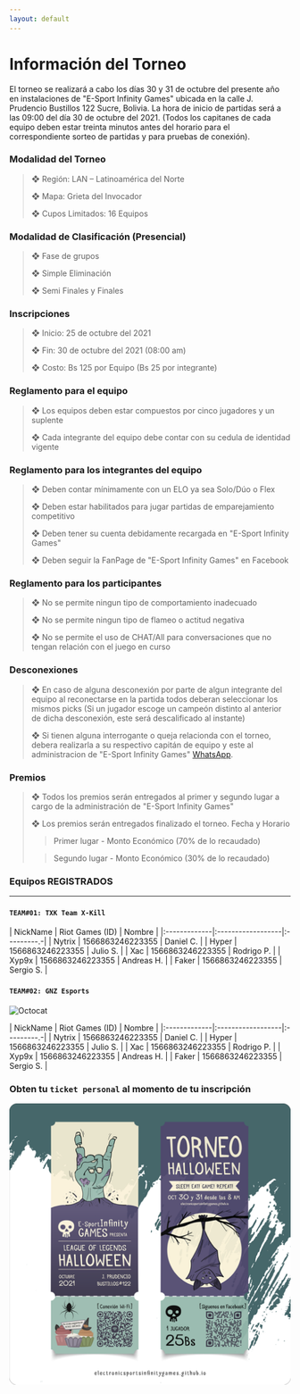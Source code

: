 ```yaml
---
layout: default
---
```


# Información del Torneo

El torneo se realizará a cabo los días 30 y 31 de octubre del presente año en instalaciones de "E-Sport Infinity Games" ubicada en la calle J. Prudencio Bustillos 122 Sucre, Bolivia. La hora de inicio de partidas será a las 09:00 del día 30 de octubre del 2021. (Todos los capitanes de cada equipo deben estar treinta minutos antes del horario para el correspondiente sorteo de partidas y para pruebas de conexión).


### Modalidad del Torneo

> ❖ Región: LAN – Latinoamérica del Norte
>
> ❖ Mapa: Grieta del Invocador
>
> ❖ Cupos Limitados: 16 Equipos


### Modalidad de Clasificación (Presencial)

> ❖ Fase de grupos
>
> ❖ Simple Eliminación
>
> ❖ Semi Finales y Finales


### Inscripciones

>   ❖ Inicio: 25 de octubre del 2021
>
>   ❖ Fin: 30 de octubre del 2021 (08:00 am)
>
>   ❖ Costo: Bs 125 por Equipo (Bs 25 por integrante)


### Reglamento para el equipo

> ❖ Los equipos deben estar compuestos por cinco jugadores y un suplente
>
> ❖ Cada integrante del equipo debe contar con su cedula de identidad vigente


### Reglamento para los integrantes del equipo

> ❖ Deben contar mínimamente con un ELO ya sea Solo/Dúo o Flex
>
> ❖ Deben estar habilitados para jugar partidas de emparejamiento competitivo
>
> ❖ Deben tener su cuenta debidamente recargada en "E-Sport Infinity Games"
> 
> ❖ Deben seguir la FanPage de "E-Sport Infinity Games" en Facebook


### Reglamento para los participantes

> ❖ No se permite ningun tipo de comportamiento inadecuado
>
> ❖ No se permite ningun tipo de flameo o actitud negativa
>
> ❖ No se permite el uso de CHAT/All para conversaciones que no tengan relación con el juego en curso


### Desconexiones

> ❖ En caso de alguna desconexión por parte de algun integrante del equipo al reconectarse en la partida todos deberan seleccionar los mismos picks (Si un jugador escoge un campeón distinto al anterior de dicha desconexión, este será descalificado al instante)
>
> ❖ Si tienen alguna interrogante o queja relacionda con el torneo, debera realizarla a su respectivo capitán de equipo y este al administracion de "E-Sport Infinity Games" [WhatsApp](https://api.whatsapp.com/send?phone=59171055817&fbclid=IwAR0J0xFZZbgT1R35erd69d58AWKPLp_crR8ULQzBnkQcl-FRbF_62AAvtLM).
> 

### Premios
> ❖ Todos los premios serán entregados al primer y segundo lugar a cargo de la administración de "E-Sport Infinity Games"
>
> ❖ Los premios serán entregados finalizado el torneo. Fecha y Horario
> >   Primer lugar - Monto Económico (70% de lo recaudado)
>    
> >   Segundo lugar - Monto Económico (30% de lo recaudado)

### Equipos REGISTRADOS

* * *

#### `TEAM#01: TXK Team X-Kill`


| NickName     | Riot Games (ID)   | Nombre     |
|:-------------|:------------------|:---------.-|
| Nytrix       | 1566863246223355  | Daniel C.  |
| Hyper        | 1566863246223355  | Julio S.   |
| Xac          | 1566863246223355  | Rodrigo P. |
| Xyp9x        | 1566863246223355  | Andreas H. |
| Faker        | 1566863246223355  | Sergio S.  |

#### `TEAM#02: GNZ Esports`
![Octocat](https://github.githubassets.com/images/icons/emoji/octocat.png)


| NickName     | Riot Games (ID)   | Nombre     |
|:-------------|:------------------|:---------.-|
| Nytrix       | 1566863246223355  | Daniel C.  |
| Hyper        | 1566863246223355  | Julio S.   |
| Xac          | 1566863246223355  | Rodrigo P. |
| Xyp9x        | 1566863246223355  | Andreas H. |
| Faker        | 1566863246223355  | Sergio S.  |


### Obten tu `ticket personal` al momento de tu inscripción
![Branching](https://raw.githubusercontent.com/ElectronicSportsInfinityGames/torneo_halloween/master/assets/images/Entradas%20HALLOWEEN_TAMANO_web.png)
